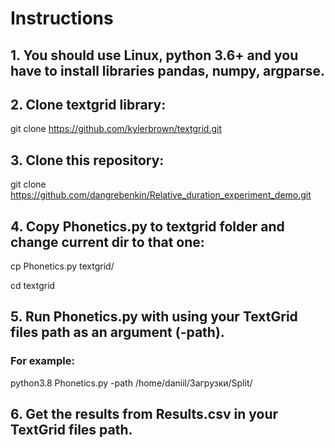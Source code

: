 # Instructions
## 1. You should use Linux, python 3.6+ and you have to install libraries pandas, numpy, argparse.
## 2. Clone textgrid library: 

   git clone https://github.com/kylerbrown/textgrid.git

## 3. Clone this repository: 

   git clone https://github.com/dangrebenkin/Relative_duration_experiment_demo.git

## 4. Copy Phonetics.py to textgrid folder and change current dir to that one:

   cp Phonetics.py textgrid/

   cd textgrid
   
## 5. Run Phonetics.py with using your TextGrid files path as an argument (-path). 

   ### For example: 

   python3.8 Phonetics.py -path /home/daniil/Загрузки/Split/
   
## 6. Get the results from Results.csv in your TextGrid files path.
